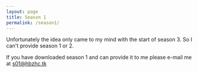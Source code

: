 ```yaml
---
layout: page
title: Season 1
permalink: /season1/
---
```


Unfortunately the idea only came to my mind with the start of season 3. So I can't provide season 1 or 2.

If you have downloaded season 1 and can provide it to me please e-mail me at [s01@hbzhc.tk](mailto:s01@hbzhc.tk)
